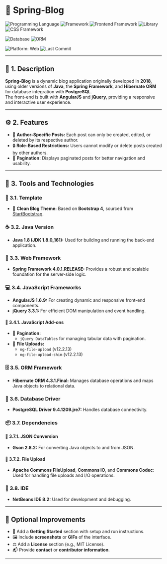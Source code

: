 # 🌱 Spring-Blog

![Programming Language](https://img.shields.io/badge/Java-red?style=flat&logo=openjdk&logoColor=white)
![Framework](https://img.shields.io/badge/Spring%20Framework-green?style=flat&logo=spring&logoColor=white)
![Frontend Framework](https://img.shields.io/badge/AngularJS-darkred?style=flat&logo=angular&logoColor=white)
![Library](https://img.shields.io/badge/jQuery-blue?style=flat&logo=jquery&logoColor=white)
![CSS Framework](https://img.shields.io/badge/Bootstrap-purple?style=flat&logo=bootstrap&logoColor=white)

![Database](https://img.shields.io/badge/PostgreSQL-darkblue?style=flat&logo=postgresql&logoColor=white)
![ORM](https://img.shields.io/badge/Hibernate-beige?style=flat&logo=hibernate&logoColor=white)

![Platform: Web](https://img.shields.io/badge/Platform-Web-blue?style=flat&logo=google-chrome)
![Last Commit](https://img.shields.io/github/last-commit/ander1code/spring-blog?color=yellow&logo=github)

---

## 📝 1. Description
**Spring-Blog** is a dynamic blog application originally developed in **2018**, using older versions of **Java**, the **Spring Framework**, and **Hibernate ORM** for database integration with **PostgreSQL**.  
The front-end is built with **AngularJS** and **jQuery**, providing a responsive and interactive user experience.

---

## ⚙️ 2. Features
- 👤 **Author-Specific Posts:** Each post can only be created, edited, or deleted by its respective author.  
- 🔒 **Role-Based Restrictions:** Users cannot modify or delete posts created by other authors.  
- 📄 **Pagination:** Displays paginated posts for better navigation and usability.

---

## 🧰 3. Tools and Technologies

### 🧩 3.1. Template
- 🎨 **Clean Blog Theme:** Based on **Bootstrap 4**, sourced from [StartBootstrap](https://startbootstrap.com/template-overviews/clean-blog/).

### ☕ 3.2. Java Version
- **Java 1.8 (JDK 1.8.0_161):** Used for building and running the back-end application.

### 🌿 3.3. Web Framework
- **Spring Framework 4.0.1.RELEASE:** Provides a robust and scalable foundation for the server-side logic.

### 💻 3.4. JavaScript Frameworks
- **AngularJS 1.6.9:** For creating dynamic and responsive front-end components.  
- **jQuery 3.3.1:** For efficient DOM manipulation and event handling.

#### 🔧 3.4.1. JavaScript Add-ons
- 🧮 **Pagination:**  
  - `jQuery DataTables` for managing tabular data with pagination.  
- 📁 **File Uploads:**  
  - `ng-file-upload` (v12.2.13)  
  - `ng-file-upload-shim` (v12.2.13)

### 🗄️ 3.5. ORM Framework
- **Hibernate ORM 4.3.1.Final:** Manages database operations and maps Java objects to relational data.

### 🐘 3.6. Database Driver
- **PostgreSQL Driver 9.4.1209.jre7:** Handles database connectivity.

### 📦 3.7. Dependencies

#### 🔄 3.7.1. JSON Conversion
- **Gson 2.8.2:** For converting Java objects to and from JSON.

#### 📂 3.7.2. File Upload
- **Apache Commons FileUpload**, **Commons IO**, and **Commons Codec**: Used for handling file uploads and I/O operations.

### 🧠 3.8. IDE
- **NetBeans IDE 8.2:** Used for development and debugging.

---

## 🚀 Optional Improvements
- 🧭 Add a **Getting Started** section with setup and run instructions.  
- 🖼️ Include **screenshots** or **GIFs** of the interface.  
- ⚖️ Add a **License** section (e.g., MIT License).  
- 📬 Provide **contact** or **contributor information**.

---